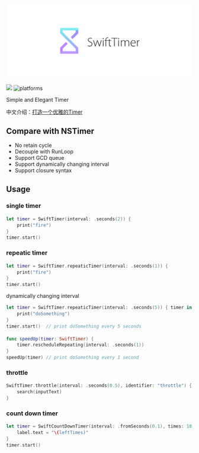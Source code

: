 ![](logo.png)

[![](http://img.shields.io/badge/Swift-3-blue.svg)]()    ![platforms](https://img.shields.io/badge/platforms-iOS%20%7C%20OSX%20%7C%20tvOS%20%7C%20watchOS%20-333333.svg) 

Simple and Elegant Timer

中文介绍：[打造一个优雅的Timer](https://github.com/100mango/zen/blob/master/%E6%89%93%E9%80%A0%E4%B8%80%E4%B8%AA%E4%BC%98%E9%9B%85%E7%9A%84Timer/make%20a%20timer.md)

## Compare with NSTimer
- No retain cycle
- Decouple with RunLoop 
- Support GCD queue
- Support dynamically changing interval
- Support closure syntax

## Usage


### single timer

~~~swift
let timer = SwiftTimer(interval: .seconds(2)) {
    print("fire")
}
timer.start()
~~~

### repeatic timer

~~~swift
let timer = SwiftTimer.repeaticTimer(interval: .seconds(1)) {
    print("fire")
}
timer.start()
~~~

dynamically changing interval

~~~swift
let timer = SwiftTimer.repeaticTimer(interval: .seconds(5)) { timer in
	print("doSomething")
}
timer.start()  // print doSomething every 5 seconds

func speedUp(timer: SwiftTimer) {
	timer.rescheduleRepeating(interval: .seconds(1))
}
speedUp(timer) // print doSomething every 1 second 
~~~

### throttle

~~~swift
SwiftTimer.throttle(interval: .seconds(0.5), identifier: "throttle") {
	search(inputText)
}
~~~

### count down timer

~~~swift
let timer = SwiftCountDownTimer(interval: .fromSeconds(0.1), times: 10) { timer , leftTimes in
    label.text = "\(leftTimes)"
}
timer.start()
~~~
